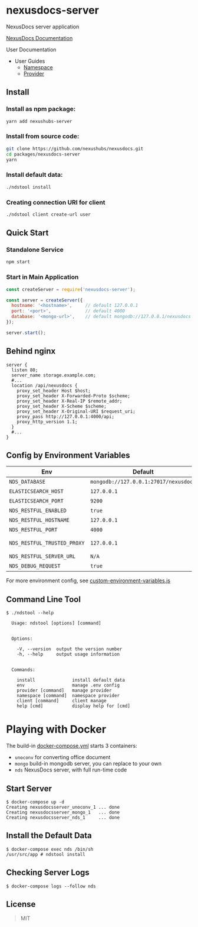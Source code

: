 # nexusdocs-server

NexusDocs server application

[NexusDocs Documentation](https://github.com/nexushubs/nexusdocs/wiki)

User Documentation

* User Guides
  * [Namespace](./docs/guides/namespace.md)
  * [Provider](./docs/guides/provider.md)

## Install

### Install as npm package:

```bash
yarn add nexushubs-server
```

### Install from source code:

```bash
git clone https://github.com/nexushubs/nexusdocs.git
cd packages/nexusdocs-server
yarn
```

### Install default data:

```bash
./ndstool install
```

### Creating connection URI for client

```bash
./ndstool client create-url user
```

## Quick Start

### Standalone Service

```bash
npm start
```

### Start in Main Application

```javascript
const createServer = require('nexusdocs-server');

const server = createServer({
  hostname: '<hostname>',     // default 127.0.0.1
  port: '<port>',             // default 4000
  database: '<mongo-url>',    // default mongodb://127.0.0.1/nexusdocs
});

server.start();
```

## Behind nginx

```nginx
server {
  listen 80;
  server_name storage.example.com;
  #...
  location /api/nexusdocs {
    proxy_set_header Host $host;
    proxy_set_header X-Forwarded-Proto $scheme;
    proxy_set_header X-Real-IP $remote_addr;
    proxy_set_header X-Scheme $scheme;
    proxy_set_header X-Original-URI $request_uri;
    proxy_pass http://127.0.0.1:4000/api;
    proxy_http_version 1.1;
  }
  #...
}
```

## Config by Environment Variables

| Env                         | Default                               | Description                                                                      |
| --------------------------- | ------------------------------------- | -------------------------------------------------------------------------------- |
| `NDS_DATABASE`              | `mongodb://127.0.0.1:27017/nexusdocs` | Mongodb database URL                                                             |
| `ELASTICSEARCH_HOST`        | `127.0.0.1`                           | Mongodb database URL                                                             |
| `ELASTICSEARCH_PORT`        | `9200`                                | Mongodb database URL                                                             |
| `NDS_RESTFUL_ENABLED`       | `true`                                | Whether to start API Server                                                      |
| `NDS_RESTFUL_HOSTNAME`      | `127.0.0.1`                           | API Server bind hostname                                                         |
| `NDS_RESTFUL_PORT`          | `4000`                                | API Server bind port                                                             |
| `NDS_RESTFUL_TRUSTED_PROXY` | `127.0.0.1`                           | Trusted Proxy, see http://expressjs.com/en/4x/api.html#trust.proxy.options.table |
| `NDS_RESTFUL_SERVER_URL`    | `N/A`                                 | Custom server url, default to ''                                                 |
| `NDS_DEBUG_REQUEST`         | `true`                                | Switch whether to debug HTTP requests                                            |

For more environment config, see [custom-environment-variables.js](./config/custom-environment-variables.js)

## Command Line Tool

```base
$ ./ndstool --help

  Usage: ndstool [options] [command]


  Options:

    -V, --version  output the version number
    -h, --help     output usage information


  Commands:

    install              install default data
    env                  manage .env config
    provider [command]   manage provider
    namespace [command]  namespace provider
    client [command]     client manage
    help [cmd]           display help for [cmd]
```

# Playing with Docker

The build-in [docker-compose.yml](./docker-compose.yml) starts 3 containers:

* `unoconv` for converting office document
* `mongo` build-in mongodb server, you can replace to your own
* `nds` NexusDocs server, with full run-time code

## Start Server

```
$ docker-compose up -d
Creating nexusdocsserver_unoconv_1 ... done
Creating nexusdocsserver_mongo_1   ... done
Creating nexusdocsserver_nds_1     ... done
```

## Install the Default Data

```
$ docker-compose exec nds /bin/sh
/usr/src/app # ndstool install
```

## Checking Server Logs
```
$ docker-compose logs --follow nds
```

## License

> MIT

